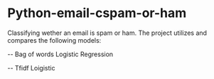 # Python-email-cspam-or-ham

Classifying wether an email is spam or ham. The project utilizes and compares the following models:

-- Bag of words Logistic Regression

-- Tfidf Loigistic
